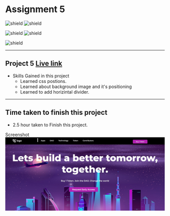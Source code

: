 # Assignment 5
![shield](https://img.shields.io/badge/Hitesh--Choudhary-Full--Stack--JS--Bootcamp-red)
![shield](https://img.shields.io/badge/LCO-iNeuron-yellowgreen)

![shield](https://img.shields.io/badge/HTML-CSS-yellow) 
![shield](https://img.shields.io/badge/Live--Class-Project--5-orange)

![shield](https://img.shields.io/badge/Amit--Prajapati-Web--Developer-blue)

---

## Project 5 [Live link]()
- Skills Gained in this project
    - Learned css postions.
    - Learned about background image and it's positioning
    - Learned to add horizintal divider.
    
---

## Time taken to finish this project

- 2.5 hour taken to Finish this project.

Screenshot
![](./screenshots/project5.jpg)





